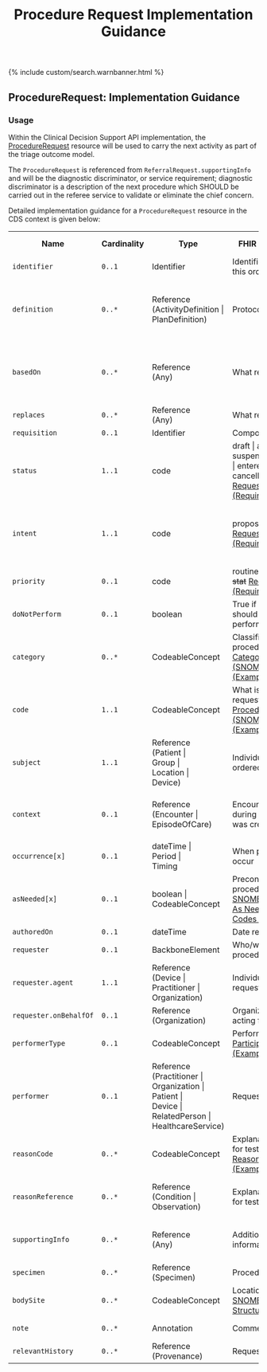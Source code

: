 ﻿---
title: Procedure Request Implementation Guidance
keywords: procedurerequest, rest,
tags: [rest,fhir,api]
sidebar: ctp_rest_sidebar
permalink: api_procedure_request.html
summary: ProcedureRequest resource implementation guidance
---

{% include custom/search.warnbanner.html %}
<!--
{% include custom/fhir.referencemin.html resource="" userlink="" page="" fhirname="ProcedureRequest" fhirlink="[ProcedureRequest](http://hl7.org/fhir/stu3/procedurerequest.html)" content="User Stories" userlink="" %}
-->


## ProcedureRequest: Implementation Guidance ##  
### Usage ###
Within the Clinical Decision Support API implementation, the [ProcedureRequest](http://hl7.org/fhir/stu3/procedurerequest.html) resource will be used to carry the next activity as part of the triage outcome model.

The `ProcedureRequest` is referenced from `ReferralRequest.supportingInfo` and will be the diagnostic discriminator, or service requirement; diagnostic discriminator is a description of the next procedure which SHOULD be carried out in the referee service to validate or eliminate the chief concern.  

Detailed implementation guidance for a `ProcedureRequest` resource in the CDS context is given below:  

<table style="min-width:100%;width:100%">
<tr>
    <th style="width:10%;">Name</th>
    <th style="width:5%;">Cardinality</th>
    <th style="width:10%;">Type</th>
      <th style="width:40%;">FHIR Documentation</th>
   <th style="width:35%;">CDS Implementation Guidance</th>
</tr>
<tr>
  <td><code class="highlighter-rouge">identifier</code></td>
    <td><code class="highlighter-rouge">0..1</code></td>
<td>Identifier</td>
    <td>Identifiers assigned to this order</td>
    <td>Business identifier</td>
</tr>
<tr>
  <td><code class="highlighter-rouge">definition</code></td>
      <td><code class="highlighter-rouge">0..*</code></td>
    <td>Reference<br>(ActivityDefinition |<br>PlanDefinition)</td>
    <td>Protocol or definition</td>
<td>This MAY be populated with an <code class="highlighter-rouge">ActivityDefinition</code>, if a standard template for the <code class="highlighter-rouge">ProcedureRequest</code> has been defined in the local implementation.</td>
 </tr>
<tr>
  <td><code class="highlighter-rouge">basedOn</code></td>
      <td><code class="highlighter-rouge">0..*</code></td>
    <td>Reference<br>(Any)</td>
    <td>What request fulfils</td>
<td>This MAY be populated with a reference to a <code class="highlighter-rouge">CarePlan</code>, where the <code class="highlighter-rouge">ProcedureRequest</code> is based on recommendations in a relevant <code class="highlighter-rouge">CarePlan</code>.</td>
 </tr>
<tr>
  <td><code class="highlighter-rouge">replaces</code></td>
      <td><code class="highlighter-rouge">0..*</code></td>
    <td>Reference<br>(Any)</td>
    <td>What request replaces</td>
<td></td>
 </tr>
<tr>
  <td><code class="highlighter-rouge">requisition</code></td>
      <td><code class="highlighter-rouge">0..1</code></td>
    <td>Identifier</td>
    <td>Composite Request ID</td>
<td></td>
 </tr>
<tr>
  <td><code class="highlighter-rouge">status</code></td>
      <td><code class="highlighter-rouge">1..1</code></td>
    <td>code</td>
    <td>draft | active | suspended | completed | entered-in-error | cancelled <a href="https://www.hl7.org/fhir/stu3/valueset-request-status.html">RequestStatus (Required)</a></td>
<td>This SHOULD carry the value 'active'.</td>
</tr>
<tr>
  <td><code class="highlighter-rouge">intent</code></td>
      <td><code class="highlighter-rouge">1..1</code></td>
    <td>code</td>
    <td>proposal | plan | order + <a href="https://www.hl7.org/fhir/stu3/valueset-request-intent.html">RequestIntent (Required)</a></td>
<td>The value carried in this element shows whether the request is a proposal, plan, an original order or a reflex order. It SHOULD carry the value 'proposal'.</td>
</tr>
<tr>
  <td><code class="highlighter-rouge">priority</code></td>
      <td><code class="highlighter-rouge">0..1</code></td>
    <td>code</td>
    <td>routine | <s>urgent</s> | <s>asap</s> | <s>stat</s> <a href="http://hl7.org/fhir/stu3/valueset-request-priority.html">RequestPriority (Required)</a></td>
<td>This MUST be populated with 'routine'.</td>
</tr>
<tr>
  <td><code class="highlighter-rouge">doNotPerform</code></td>
      <td><code class="highlighter-rouge">0..1</code></td>
    <td>boolean</td>
    <td>True if procedure should not be performed</td>
<td></td>
</tr>
<tr>
  <td><code class="highlighter-rouge">category</code></td>
      <td><code class="highlighter-rouge">0..*</code></td>
        <td>CodeableConcept</td>
    <td>Classification of procedure <a href="https://www.hl7.org/fhir/stu3/valueset-procedure-category.html">Procedure Category Codes (SNOMED CT) (Example)</a></td>
<td>This MAY be populated by the CDSS with a code that classifies the procedure for searching, sorting and display purposes.</td>
 </tr>
<tr>
  <td><code class="highlighter-rouge">code</code></td>
      <td><code class="highlighter-rouge">1..1</code></td>
        <td>CodeableConcept</td>
    <td>What is being requested/ordered <a href="https://www.hl7.org/fhir/stu3/valueset-procedure-code.html">Procedure Codes (SNOMED CT) (Example)</a></td>
<td>This SHOULD be populated by the CDSS with a code that identifies the particular procedure which has been requested.</td>
 </tr>
<tr>
  <td><code class="highlighter-rouge">subject</code></td>
      <td><code class="highlighter-rouge">1..1</code></td>
    <td>Reference<br>(Patient |<br>Group |<br>Location |<br>Device)</td>
    <td>Individual the service is ordered for</td>
<td>This MUST be populated with a reference to the <code class="highlighter-rouge">Patient</code> resource.</td>
 </tr>
<tr>
  <td><code class="highlighter-rouge">context</code></td>
      <td><code class="highlighter-rouge">0..1</code></td>
    <td>Reference<br>(Encounter |<br>EpisodeOfCare)</td>
    <td>Encounter or Episode during which request was created</td>
<td>This MUST be populated with a reference to the <code class="highlighter-rouge">Encounter</code> supplied in the <code class="highlighter-rouge">ServiceDefinition.$evaluate</code> operation.</td>
 </tr>
<tr>
  <td><code class="highlighter-rouge">occurrence[x]</code></td>
      <td><code class="highlighter-rouge">0..1</code></td>
    <td>dateTime |<br>Period |<br>Timing</td>
    <td>When procedure should occur</td>
<td></td>
</tr>
<tr>
  <td><code class="highlighter-rouge">asNeeded[x]</code></td>
      <td><code class="highlighter-rouge">0..1</code></td>
    <td>boolean |<br>CodeableConcept</td>
    <td>Preconditions for procedure or diagnostic <a href="https://www.hl7.org/fhir/stu3/valueset-medication-as-needed-reason.html">SNOMED CT Medication As Needed Reason Codes (Example)</a></td>
<td></td>
</tr>
<tr>
  <td><code class="highlighter-rouge">authoredOn</code></td>
      <td><code class="highlighter-rouge">0..1</code></td>
    <td>dateTime</td>
    <td>Date request signed</td>
<td></td>
</tr>
<tr>
  <td><code class="highlighter-rouge">requester</code></td>
      <td><code class="highlighter-rouge">0..1</code></td>
    <td>BackboneElement</td>
    <td>Who/what is requesting procedure or diagnostic</td>
<td>This element SHOULD NOT be populated.</td>
 </tr>
<tr>
  <td><code class="highlighter-rouge">requester.agent</code></td>
      <td><code class="highlighter-rouge">1..1</code></td>
    <td>Reference<br>(Device |<br>Practitioner |<br>Organization)</td>
    <td>Individual making the request</td>
<td></td>
 </tr>
<tr>
  <td><code class="highlighter-rouge">requester.onBehalfOf</code></td>
      <td><code class="highlighter-rouge">0..1</code></td>
    <td>Reference<br>(Organization)</td>
    <td>Organization agent is acting for</td>
<td></td>
 </tr>
<tr>
  <td><code class="highlighter-rouge">performerType</code></td>
      <td><code class="highlighter-rouge">0..1</code></td>
        <td>CodeableConcept</td>
    <td>Performer role <a href="https://www.hl7.org/fhir/stu3/valueset-participant-role.html">Participant Roles (Example)</a></td>
<td></td>
 </tr>
<tr>
  <td><code class="highlighter-rouge">performer</code></td>
      <td><code class="highlighter-rouge">0..1</code></td>
    <td>Reference<br>(Practitioner |<br>Organization |<br>Patient |<br>Device |<br>RelatedPerson |<br>HealthcareService)</td>
    <td>Requested perfomer</td>
<td></td>
 </tr>
<tr>
  <td><code class="highlighter-rouge">reasonCode</code></td>
      <td><code class="highlighter-rouge">0..*</code></td>
        <td>CodeableConcept</td>
    <td>Explanation/Justification for test <a href="https://www.hl7.org/fhir/stu3/valueset-procedure-reason.html">Procedure Reason Codes (Example)</a></td>
<td>This SHOULD NOT be populated as the <code class="highlighter-rouge">reasonReference</code> element will carry the chief concern.</td>
 </tr>
<tr>
  <td><code class="highlighter-rouge">reasonReference</code></td>
      <td><code class="highlighter-rouge">0..*</code></td>
    <td>Reference<br>(Condition |<br>Observation)</td>
    <td>Explanation/Justification for test</td>
<td>This SHOULD be populated by the CDSS. The chief concern SHOULD be carried in this element.</td>
 </tr>
<tr>
  <td><code class="highlighter-rouge">supportingInfo</code></td>
      <td><code class="highlighter-rouge">0..*</code></td>
    <td>Reference<br>(Any)</td>
    <td>Additional clinical information</td>
<td>This SHOULD be populated by the CDSS. Secondary concerns SHOULD be be carried in this element.</td>
 </tr>
<tr>
  <td><code class="highlighter-rouge">specimen</code></td>
      <td><code class="highlighter-rouge">0..*</code></td>
    <td>Reference<br>(Specimen)</td>
    <td>Procedure Samples</td>
<td></td>
 </tr>
<tr>
  <td><code class="highlighter-rouge">bodySite</code></td>
      <td><code class="highlighter-rouge">0..*</code></td>
        <td>CodeableConcept</td>
    <td>Location on Body <a href="https://www.hl7.org/fhir/stu3/valueset-body-site.html">SNOMED CT Body Structures (Example)</a></td>
<td></td>
 </tr>
<tr>
  <td><code class="highlighter-rouge">note</code></td>
      <td><code class="highlighter-rouge">0..*</code></td>
    <td>Annotation</td>
    <td>Comments</td>
<td>This SHOULD be populated by the CDSS.</td>
 </tr>
<tr>
  <td><code class="highlighter-rouge">relevantHistory</code></td>
      <td><code class="highlighter-rouge">0..*</code></td>
     <td>Reference<br>(Provenance)</td>
    <td>Request provenance</td>
<td>This SHOULD be populated by the CDSS.</td>
 </tr> 
</table>  
<!--stackedit_data:
eyJoaXN0b3J5IjpbNzA0Njk4ODkxLDExMzUwMzA0MTMsLTE1Nz
c0NDI4MjFdfQ==
-->